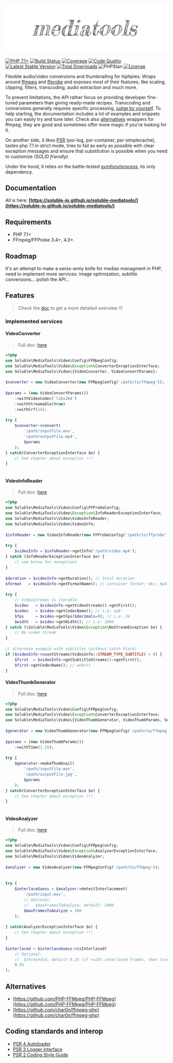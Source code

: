 ![Logo](./docs/assets/images/mediatools.png)  

[![PHP 7.1+](https://img.shields.io/badge/php-7.1+-ff69b4.svg)](https://packagist.org/packages/soluble/mediatools)
[![Build Status](https://travis-ci.org/soluble-io/soluble-mediatools.svg?branch=master)](https://travis-ci.org/soluble-io/soluble-mediatools)
[![Coverage](https://codecov.io/gh/soluble-io/soluble-mediatools/branch/master/graph/badge.svg)](https://codecov.io/gh/soluble-io/soluble-mediatools)
[![Code Quality](https://scrutinizer-ci.com/g/soluble-io/soluble-mediatools/badges/quality-score.png?b=master)](https://scrutinizer-ci.com/g/soluble-io/soluble-mediatools/?branch=master)
[![Latest Stable Version](https://poser.pugx.org/soluble/mediatools/v/stable.svg)](https://packagist.org/packages/soluble/mediatools)
[![Total Downloads](https://poser.pugx.org/soluble/mediatools/downloads.png)](https://packagist.org/packages/soluble/mediatools)
![PHPStan](https://img.shields.io/badge/style-level%207-brightgreen.svg?style=flat-square&label=phpstan)
[![License](https://poser.pugx.org/soluble/mediatools/license.png)](https://packagist.org/packages/soluble/mediatools)

Flexible audio/video conversions and thumbnailing for hi*php*ies.
Wraps around [ffmpeg](https://www.ffmpeg.org/) and [ffprobe](https://www.ffmpeg.org/ffprobe.html)
and exposes most of their features, like scaling, clipping, filters, transcoding, audio extraction 
and much more.   

To prevent limitations, the API rather focus on providing developer fine-tuned parameters 
than giving ready-made recipes. Transcoding and conversions generally
requires specific processing, [judge by yourself](https://soluble-io.github.io/soluble-mediatools/video-conversion-service/#notes).
To help starting, the documentation includes a lot of examples and snippets you
can easily try and tune later. Check also [alternatives](./README.md#alternatives) wrappers
for ffmpeg, they are good and sometimes offer more magic if you're looking for it.
    
On another side, it likes [PSR](https://www.php-fig.org/psr/) (psr-log, psr-container, psr-simplecache), tastes php 7.1 in strict mode, tries to fail as early as possible 
with clear exception messages and ensure that substitution is possible when you need to customize
*(SOLID friendly)*. 

Under the hood, it relies on the battle-tested [symfony/process](https://symfony.com/doc/current/components/process.html), its only dependency.
     
## Documentation 

All is here: **[https://soluble-io.github.io/soluble-mediatools/](https://soluble-io.github.io/soluble-mediatools/)**

## Requirements

- PHP 7.1+
- FFmpeg/FFProbe 3.4+, 4.0+.

## Roadmap

It's an attempt to make a swiss-army knife for medias managment in PHP, 
need to implement more services: image optimization, subtitle conversions... polish the API... 
 
## Features

> Check the [doc](https://soluble-io.github.io/soluble-mediatools/) to get a more detailed overview !!!

### Implemented services

#### VideoConverter

> Full doc: [here](https://soluble-io.github.io/soluble-mediatools/video-conversion-service/)

```php
<?php
use Soluble\MediaTools\Video\Config\FFMpegConfig;
use Soluble\MediaTools\Video\Exception\ConverterExceptionInterface;
use Soluble\MediaTools\Video\{VideoConverter, VideoConvertParams};

$converter = new VideoConverter(new FFMpegConfig('/path/to/ffmpeg'));

$params = (new VideoConvertParams())
    ->withVideoCodec('libx264')    
    ->withStreamable(true)
    ->withCrf(24);                  
    
try {    
    $converter->convert(
        '/path/inputFile.mov', 
        '/path/outputFile.mp4', 
        $params
    );    
} catch(ConverterExceptionInterface $e) {
    // See chapter about exception !!!    
}
       
```  
 
#### VideoInfoReader 

> Full doc: [here](https://soluble-io.github.io/soluble-mediatools/video-info-service/)

```php
<?php
use Soluble\MediaTools\Video\Config\FFProbeConfig;
use Soluble\MediaTools\Video\Exception\InfoReaderExceptionInterface;
use Soluble\MediaTools\Video\VideoInfoReader;
use Soluble\MediaTools\Video\VideoInfo;

$infoReader = new VideoInfoReader(new FFProbeConfig('/path/to/ffprobe'));

try {
    $videoInfo = $infoReader->getInfo('/path/video.mp4');
} catch (InfoReaderExceptionInterface $e) {
    // see below for exceptions
}

$duration = $videoInfo->getDuration(); // total duration
$format   = $videoInfo->getFormatName(); // container format: mkv, mp4

try {
    // VideoStreams is iterable
    $video   = $videoInfo->getVideoStreams()->getFirst();
    $codec   = $video->getCodecName(); // i.e: vp9
    $fps     = $video->getFps($decimals=0); // i.e: 24
    $width   = $video->getWidth(); // i.e: 1080
} catch (\Soluble\MediaTools\Video\Exception\NoStreamException $e) {
    // No video stream
}

// alternate example with subtitles (without catch block)
if ($videoInfo->countStreams(VideoInfo::STREAM_TYPE_SUBTITLE) > 0) {
    $first  = $videoInfo->getSubtitleStreams()->getFirst();
    $first->getCodecName(); // webvtt
}

``` 

#### VideoThumbGenerator 

> Full doc: [here](https://soluble-io.github.io/soluble-mediatools/video-thumb-service/)

```php
<?php
use Soluble\MediaTools\Video\Config\FFMpegConfig;
use Soluble\MediaTools\Video\Exception\ConverterExceptionInterface;
use Soluble\MediaTools\Video\{VideoThumbGenerator, VideoThumbParams, SeekTime};

$generator = new VideoThumbGenerator(new FFMpegConfig('/path/to/ffmpeg'));

$params = (new VideoThumbParams())
    ->withTime(1.25);
    
try {    
    $generator->makeThumbnail(
        '/path/inputFile.mov', 
        '/path/outputFile.jpg', 
        $params
    );    
} catch(ConverterExceptionInterface $e) {
    // See chapter about exception !!!    
}
       
``` 

#### VideoAnalyzer

> Full doc: [here](https://soluble-io.github.io/soluble-mediatools/video-detection-service/)

```php
<?php
use Soluble\MediaTools\Video\Config\FFMpegConfig;
use Soluble\MediaTools\Video\Exception\AnalyzerExceptionInterface;
use Soluble\MediaTools\Video\VideoAnalyzer;

$analyzer = new VideoAnalyzer(new FFMpegConfig('/path/to/ffmpeg'));

    
try {    
    $interlaceGuess = $analyzer->detectInterlacement(
        '/path/input.mov',
        // Optional:
        //   $maxFramesToAnalyze, default: 1000
        $maxFramesToAnalyze = 200
    );
    
} catch(AnalyzerExceptionInterface $e) {
    // See chapter about exception !!!    
}

$interlaced = $interlaceGuess->isInterlaced(
    // Optional: 
    //  $threshold, default 0.25 (if >=25% interlaced frames, then true) 
    0.25
);

``` 

## Alternatives

- [https://github.com/PHP-FFMpeg/PHP-FFMpeg](https://github.com/PHP-FFMpeg/PHP-FFMpeg)
- [https://github.com/char0n/ffmpeg-php](https://github.com/char0n/ffmpeg-php) 
   
## Coding standards and interop

* [PSR 4 Autoloader](https://github.com/php-fig/fig-standards/blob/master/accepted/PSR-4-autoloader.md)
* [PSR 3 Logger interface](https://github.com/php-fig/fig-standards/blob/master/accepted/PSR-3-logger-interface.md)
* [PSR 2 Coding Style Guide](https://github.com/php-fig/fig-standards/blob/master/accepted/PSR-2-coding-style-guide.md)


